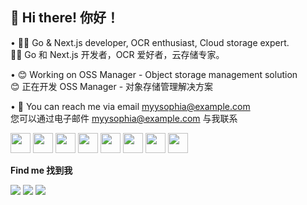## 👋 Hi there! 你好！

• 🧑‍💻 Go & Next.js developer, OCR enthusiast, Cloud storage expert.  
🧑‍💻 Go 和 Next.js 开发者，OCR 爱好者，云存储专家。

• 😊 Working on OSS Manager - Object storage management solution  
😊 正在开发 OSS Manager - 对象存储管理解决方案

• 📧 You can reach me via email myysophia@example.com  
您可以通过电子邮件 myysophia@example.com 与我联系

<img src="https://cdn.jsdelivr.net/gh/devicons/devicon/icons/go/go-original.svg" width="32" height="32" /> <img src="https://cdn.jsdelivr.net/gh/devicons/devicon/icons/nextjs/nextjs-original.svg" width="32" height="32" /> <img src="https://cdn.jsdelivr.net/gh/devicons/devicon/icons/typescript/typescript-original.svg" width="32" height="32" /> <img src="https://cdn.jsdelivr.net/gh/devicons/devicon/icons/react/react-original.svg" width="32" height="32" /> <img src="https://cdn.jsdelivr.net/gh/devicons/devicon/icons/amazonwebservices/amazonwebservices-original.svg" width="32" height="32" /> <img src="https://cdn.jsdelivr.net/gh/devicons/devicon/icons/docker/docker-original.svg" width="32" height="32" /> <img src="https://cdn.jsdelivr.net/gh/devicons/devicon/icons/postgresql/postgresql-original.svg" width="32" height="32" /> <img src="https://cdn.jsdelivr.net/gh/devicons/devicon/icons/redis/redis-original.svg" width="32" height="32" />

**Find me 找到我**

<a href="https://github.com/myysophia"><img src="https://img.shields.io/badge/GITHUB-000000?style=flat&logo=github&logoColor=white" /></a> <a href="https://x.com/ninesun14"><img src="https://img.shields.io/badge/TWITTER-1DA1F2?style=flat&logo=twitter&logoColor=white" /></a> <a href="mailto:myysophia@example.com"><img src="https://img.shields.io/badge/EMAIL-D14836?style=flat&logo=gmail&logoColor=white" /></a>
